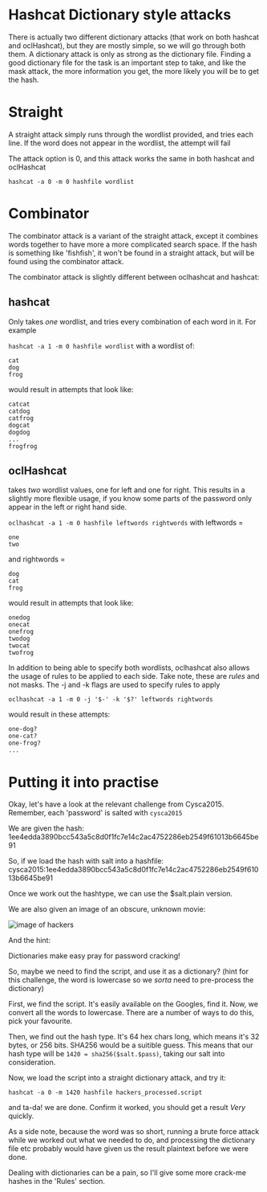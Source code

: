# Hashcat Dictionary style attacks

There is actually two different dictionary attacks (that work on both 
hashcat and oclHashcat), but they are mostly
simple, so we will go through both them. A dictionary attack is only 
as strong as the dictionary file. Finding a good dictionary file for 
the task is an important step to take, and like the mask attack, the more 
information you get, the more likely you will be to get the hash.

# Straight

A straight attack simply runs through the wordlist provided, and tries 
each line. If the word does not appear in the wordlist, the attempt will fail

The attack option is 0, and this attack works the same in both hashcat and 
oclHashcat

```hashcat -a 0 -m 0 hashfile wordlist```

# Combinator

The combinator attack is a variant of the straight attack, except it combines
words together to have more a more complicated search space. If the hash is 
something like 'fishfish', it won't be found in a straight attack, but will be 
found using the combinator attack.

The combinator attack is slightly different between oclhashcat and hashcat:

## hashcat

Only takes _one_ wordlist, and tries every combination of each word in it. For example

```hashcat -a 1 -m 0 hashfile wordlist```
with a wordlist of:
```
cat
dog
frog
```
would result in attempts that look like:
```
catcat
catdog
catfrog
dogcat
dogdog
...
frogfrog
```

## oclHashcat

takes _two_ wordlist values, one for left and one for right. This results 
in a slightly more flexible usage, if you know some parts of the password
only appear in the left or right hand side.

```oclhashcat -a 1 -m 0 hashfile leftwords rightwords```
with leftwords =
```
one
two
```

and rightwords =

```
dog
cat
frog
```

would result in attempts that look like:

```
onedog
onecat
onefrog
twodog
twocat
twofrog
```

In addition to being able to specify both wordlists, oclhashcat also allows
the usage of rules to be applied to each side. Take note, these are _rules_ 
and not masks. The -j and -k flags are used to specify rules to apply

```oclhashcat -a 1 -m 0 -j '$-' -k '$?' leftwords rightwords ```

would result in these attempts:

```
one-dog?
one-cat?
one-frog?
...
```

# Putting it into practise

Okay, let's have a look at the relevant challenge from Cysca2015. 
Remember, each 'password' is salted with ```cysca2015```

We are given the hash:
1ee4edda3890bcc543a5c8d0f1fc7e14c2ac4752286eb2549f61013b6645be91

So, if we load the hash with salt into a hashfile:
cysca2015:1ee4edda3890bcc543a5c8d0f1fc7e14c2ac4752286eb2549f61013b6645be91

Once we work out the hashtype, we can use the $salt.plain version.

We are also given an image of an obscure, unknown movie:

![image of hackers](https://github.com/CySCA/CySCA2015/blob/master/crypto_and_hash_cracking/files/images/challenge-2.PNG)

And the hint:

Dictionaries make easy pray for password cracking!
 
So, maybe we need to find the script, and use it as a dictionary?
(hint for this challenge, the word is lowercase so we _sorta_ need to pre-process the dictionary)

First, we find the script. It's easily available on the Googles, find it.
Now, we convert all the words to lowercase. There are a number of ways to do this, 
 pick your favourite.

Then, we find out the hash type. It's 64 hex chars long, which means it's 
32 bytes, or 256 bits. SHA256 would be a suitible guess.
This means that our hash type will be ```1420 = sha256($salt.$pass)```, 
taking our salt into consideration.

Now, we load the script into a straight dictionary attack, and try it:

``` hashcat -a 0 -m 1420 hashfile hackers_processed.script ```

and ta-da! we are done. Confirm it worked, you should get a result _Very_ quickly.

As a side note, because the word was so short, running a brute force attack 
while we worked out what we needed to do, and processing the dictionary file etc 
probably would have given us the result plaintext before we were done.

Dealing with dictionaries can be a pain, so I'll give some more crack-me 
hashes in the 'Rules' section.




